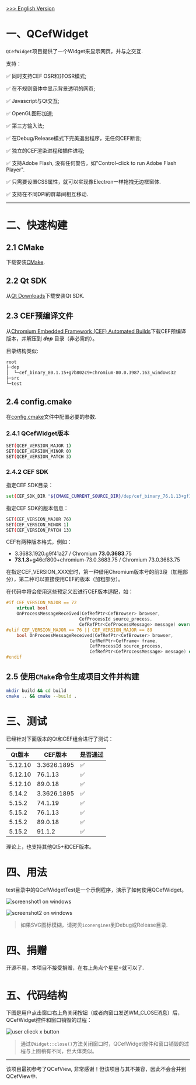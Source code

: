 [ >>> English Version](README.md)

# 一、QCefWidget
`QCefWidget`项目提供了一个Widget来显示网页，并与之交互.

支持：

✅ 同时支持CEF OSR和非OSR模式;

✅ 在不规则窗体中显示背景透明的网页;

✅ Javascript与Qt交互;

✅ OpenGL图形加速;

✅ 第三方输入法;

✅ 在Debug/Release模式下完美退出程序，无任何CEF断言;

✅ 独立的CEF渲染进程和插件进程;

✅ 支持Adobe Flash, 没有任何警告，如"Control-click to run Adobe Flash Player".

✅ 只需要设置CSS属性，就可以实现像Electron一样拖拽无边框窗体.

✅ 支持在不同DPI的屏幕间相互移动.

---


# 二、快速构建

## 2.1 CMake

下载安装[CMake](https://cmake.org/).

## 2.2 Qt SDK

从[Qt Downloads](https://download.qt.io/archive/qt/)下载安装Qt SDK.

## 2.3 CEF预编译文件

从[Chromium Embedded Framework (CEF) Automated Builds](https://cef-builds.spotifycdn.com/index.html)下载CEF预编译版本，并解压到 ***dep*** 目录（非必需的）。

目录结构类似:
```txt
root
├─dep
│  └─cef_binary_80.1.15+g7b802c9+chromium-80.0.3987.163_windows32
├─src
└─test
```
	
## 2.4 config.cmake
在[config.cmake](config.cmake)文件中配置必要的参数.
### 2.4.1 QCefWidget版本
```bash
SET(QCEF_VERSION_MAJOR 1)
SET(QCEF_VERSION_MINOR 0)
SET(QCEF_VERSION_PATCH 3)
```

### 2.4.2 CEF SDK

指定CEF SDK目录：

```bash
set(CEF_SDK_DIR "${CMAKE_CURRENT_SOURCE_DIR}/dep/cef_binary_76.1.13+gf19c584+chromium-76.0.3809.132_windows32")
```

指定CEF SDK的版本信息：

```bash
SET(CEF_VERSION_MAJOR 76)
SET(CEF_VERSION_MINOR 1)
SET(CEF_VERSION_PATCH 13)
```
	
CEF有两种版本格式，例如：
- 3.3683.1920.g9f41a27 / Chromium **73.0.3683**.75
- **73.1.3**+g46cf800+chromium-73.0.3683.75 / Chromium 73.0.3683.75

在指定CEF_VERSION_XXX宏时，第一种借用Chromium版本号的前3段（加粗部分），第二种可以直接使用CEF的版本（加粗部分）。

在代码中将会使用这些预定义宏进行CEF版本适配，如：

```c++
#if CEF_VERSION_MAJOR == 72
	virtual bool
	OnProcessMessageReceived(CefRefPtr<CefBrowser> browser,
							CefProcessId source_process,
							CefRefPtr<CefProcessMessage> message) override;
#elif CEF_VERSION_MAJOR == 76 || CEF_VERSION_MAJOR == 89
	bool OnProcessMessageReceived(CefRefPtr<CefBrowser> browser,
								CefRefPtr<CefFrame> frame,
								CefProcessId source_process,
								CefRefPtr<CefProcessMessage> message) override;
#endif
```

## 2.5 使用`CMake`命令生成项目文件并构建

``` bash
mkdir build && cd build
cmake .. && cmake --build .
```

# 三、测试
已经针对下面版本的Qt和CEF组合进行了测试：

|Qt版本|CEF版本|是否通过|
|---|---|---|
|5.12.10|3.3626.1895|✅|
|5.12.10|76.1.13|✅|
|5.12.10|89.0.18|✅|
|5.14.2|3.3626.1895|✅|
|5.15.2|74.1.19|✅|
|5.15.2|76.1.13|✅|
|5.15.2|89.0.18|✅|
|5.15.2|91.1.2|✅|

理论上，也支持其他Qt5+和CEF版本。

# 四、用法
test目录中的QCefWidgetTest是一个示例程序，演示了如何使用QCefWidget。

![screenshot1 on windows](test/Screenshot/screenshot1.png)

![screenshot2 on windows](test/Screenshot/screenshot2.png)

> 如果SVG图标模糊，请拷贝`iconengines`到Debug或Release目录.

# 四、捐赠
开源不易，本项目不接受捐赠，在右上角点个星星⭐就可以了.

# 五、代码结构
下图是用户点击窗口右上角关闭按钮（或者向窗口发送WM_CLOSE消息）后，QCefWidget控件和窗口销毁的过程：

![user clieck x button](x-button-close.png)

> 通过`QWidget::close()`方法关闭窗口时，QCefWidget控件和窗口销毁的过程与上图稍有不同，但大体类似。

---

该项目最初参考了QCefView, 非常感谢！但该项目与其不兼容，因此不会合并到QCefView中.

